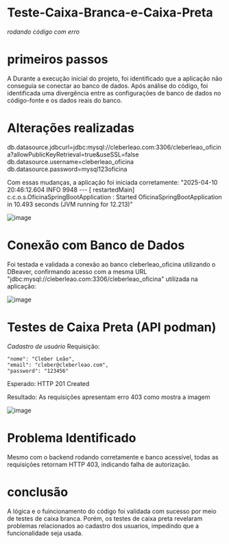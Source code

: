 # Teste-Caixa-Branca-e-Caixa-Preta
*rodando código com erro*

# primeiros passos 
A
Durante a execução inicial do projeto, foi identificado que a aplicação não conseguia se conectar ao banco de dados. Após análise do código, foi identificada uma divergência entre as configurações de banco de dados no código-fonte e os dados reais do banco.

# Alterações realizadas

db.datasource.jdbcurl=jdbc:mysql://cleberleao.com:3306/cleberleao_oficina?allowPublicKeyRetrieval=true&useSSL=false
db.datasource.username=cleberleao_oficina
db.datasource.password=mysql123oficina

Com essas mudanças, a aplicação foi iniciada corretamente: "2025-04-10 20:46:12.604  INFO 9948 --- [  restartedMain] c.c.o.s.OficinaSpringBootApplication     : Started OficinaSpringBootApplication in 10.493 seconds (JVM running for 12.213)"

![image](https://github.com/user-attachments/assets/92cc346e-cc13-4951-b962-94dc4c302ec6)

# Conexão com Banco de Dados
Foi testada e validada a conexão ao banco cleberleao_oficina utilizando o DBeaver, confirmando acesso com a mesma URL "jdbc:mysql://cleberleao.com:3306/cleberleao_oficina" utilizada na aplicação:

![image](https://github.com/user-attachments/assets/63e00518-1e88-4cf3-99e0-71488a3716c8) 

# Testes de Caixa Preta (API podman)
*Cadastro de usuário*
Requisição:

    "nome": "Cleber Leão",
    "email": "cleber@cleberleao.com",
    "password": "123456"
    
Esperado: HTTP 201 Created

Resultado: As requisições apresentam erro 403 como mostra a imagem

![image](https://github.com/user-attachments/assets/225d86f9-bb4b-40a3-b99e-2b437a724b42)

# Problema Identificado

Mesmo com o backend rodando corretamente e banco acessível, todas as requisições retornam HTTP 403, indicando falha de autorização.

# conclusão

A lógica e o fuincionamento do código foi validada com sucesso por meio de testes de caixa branca. Porém, os testes de caixa preta revelaram problemas relacionados ao cadastro dos usuarios, impedindo que a funcionalidade seja usada.

